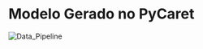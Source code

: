 # Modelo Gerado no PyCaret
![Data_Pipeline](https://github.com/user-attachments/assets/8300df06-517c-4efa-9d77-76bb4fdc37fa)

